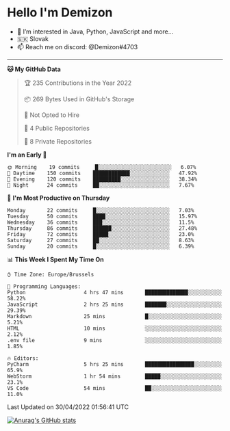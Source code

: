 # Hello I'm Demizon
- 👀 I’m interested in Java, Python, JavaScript and more...
- 🇸🇰 Slovak
- 📫 Reach me on discord: @Demizon#4703

---

<!--START_SECTION:waka-->
**🐱 My GitHub Data** 

> 🏆 235 Contributions in the Year 2022
 > 
> 📦 269 Bytes Used in GitHub's Storage 
 > 
> 🚫 Not Opted to Hire
 > 
> 📜 4 Public Repositories 
 > 
> 🔑 8 Private Repositories  
 > 
**I'm an Early 🐤** 

```text
🌞 Morning    19 commits     █░░░░░░░░░░░░░░░░░░░░░░░░   6.07% 
🌆 Daytime    150 commits    ████████████░░░░░░░░░░░░░   47.92% 
🌃 Evening    120 commits    █████████░░░░░░░░░░░░░░░░   38.34% 
🌙 Night      24 commits     ██░░░░░░░░░░░░░░░░░░░░░░░   7.67%

```
📅 **I'm Most Productive on Thursday** 

```text
Monday       22 commits     █░░░░░░░░░░░░░░░░░░░░░░░░   7.03% 
Tuesday      50 commits     ████░░░░░░░░░░░░░░░░░░░░░   15.97% 
Wednesday    36 commits     ███░░░░░░░░░░░░░░░░░░░░░░   11.5% 
Thursday     86 commits     ██████░░░░░░░░░░░░░░░░░░░   27.48% 
Friday       72 commits     █████░░░░░░░░░░░░░░░░░░░░   23.0% 
Saturday     27 commits     ██░░░░░░░░░░░░░░░░░░░░░░░   8.63% 
Sunday       20 commits     █░░░░░░░░░░░░░░░░░░░░░░░░   6.39%

```


📊 **This Week I Spent My Time On** 

```text
⌚︎ Time Zone: Europe/Brussels

💬 Programming Languages: 
Python                   4 hrs 47 mins       ██████████████░░░░░░░░░░░   58.22% 
JavaScript               2 hrs 25 mins       ███████░░░░░░░░░░░░░░░░░░   29.39% 
Markdown                 25 mins             █░░░░░░░░░░░░░░░░░░░░░░░░   5.21% 
HTML                     10 mins             ░░░░░░░░░░░░░░░░░░░░░░░░░   2.12% 
.env file                9 mins              ░░░░░░░░░░░░░░░░░░░░░░░░░   1.85%

🔥 Editors: 
PyCharm                  5 hrs 25 mins       ████████████████░░░░░░░░░   65.9% 
WebStorm                 1 hr 54 mins        █████░░░░░░░░░░░░░░░░░░░░   23.1% 
VS Code                  54 mins             ██░░░░░░░░░░░░░░░░░░░░░░░   11.0%

```


 Last Updated on 30/04/2022 01:56:41 UTC
<!--END_SECTION:waka-->

[![Anurag's GitHub stats](https://github-readme-stats.vercel.app/api?username=Demizon3433)](https://github.com/anuraghazra/github-readme-stats)
